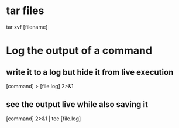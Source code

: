# tar files
tar xvf [filename]

# Log the output of a command

## write it to a log but hide it from live execution
[command] > [file.log] 2>&1

## see the output live while also saving it
[command] 2>&1 | tee [file.log]


